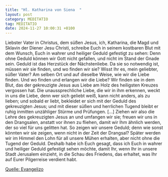 ```yaml
---
title: "Hl. Katharina von Siena  "
layout: post
category: MEDITATIO
tag: MEDITATIO
date: 2024-11-27 10:00:31 +0100
---
```

Liebster Vater in Christus, dem süßen Jesus, ich, Katharina, die Magd und Sklavin der Diener Jesu Christi, schreibe Euch in seinem kostbaren Blut mit dem Wunsch, Euch in wahrer und heiliger Geduld gefestigt zu sehen: Denn ohne Geduld können wir Gott nicht gefallen, und nicht im Stand der Gnade sein.<!--more--> Geduld ist das Herzstück der Nächstenliebe.
Da sie so notwendig ist, müssen wir sie finden, und wo finden wir sie? Wisst Ihr es, mein geliebter, süßer Vater? Am selben Ort und auf dieselbe Weise, wie wir die Liebe finden. Und wo finden und erlangen wir die Liebe? Wir finden sie in dem Blut, das der gekreuzigte Jesus aus Liebe am Holz des heiligsten Kreuzes vergossen hat. Die unaussprechliche Liebe, die wir in ihm erkennen, weckt in uns die Liebe, denn wer sich geliebt weiß, kann nicht anders, als zu lieben; und sobald er liebt, bekleidet er sich mit der Geduld des gekreuzigten Jesus; und mit dieser süßen und herrlichen Tugend bleibt er ruhig inmitten unzähliger Stürme und Prüfungen. […] 
Ziehen wir also die Lehre des gekreuzigten Jesus an und umfangen wir sie; freuen wir uns in den Drangsalen, anstatt vor ihnen zu fliehen, damit wir Ihm ähnlich werden, der so viel für uns gelitten hat. So zeigen wir unsere Geduld; denn wie sonst könnten wir sie zeigen, wenn nicht in der Zeit der Drangsal? Später werden wir im Himmel den Lohn für all unsere Mühen erhalten, aber nicht ohne die Tugend der Geduld. Deshalb habe ich Euch gesagt, dass ich Euch in wahrer und heiliger Geduld gefestigt sehen möchte, damit Ihr, wenn Ihr in unsere Stadt Jerusalem einzieht, in die Schau des Friedens, das erhaltet, was Ihr auf Eurer Pilgerreise verdient habt.

[Quelle: Evangelizo](https://evangeliumtagfuertag.org/DE/gospel)